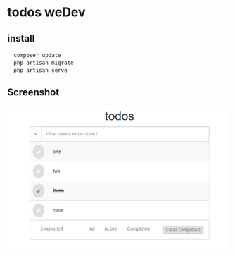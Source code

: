 # todos weDev

## install

```sh
  composer update
  php artisan migrate
  php artisan serve
```

## Screenshot
![Example](screenshot/demo1.png)

